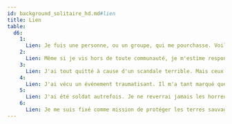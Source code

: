 ```yaml
---
id: background_solitaire_hd.md#lien
title: Lien
table:
  d6:
    1:
      Lien: Je fuis une personne, ou un groupe, qui me pourchasse. Voilà pourquoi je reste seul.
    2:
      Lien: Même si je vis hors de toute communauté, je m'estime responsable de la sécurité d'un village qui m'accueille quand je viens commercer avec eux.
    3:
      Lien: J'ai tout quitté à cause d'un scandale terrible. Mais ceux que j'aime restent dans mon coeur à chaque instant.
    4:
      Lien: J'ai vécu un événement traumatisant. Il m'a tant marqué que je reste seul, de peur d'en infliger les conséquences aux autres.
    5:
      Lien: J'ai été soldat autrefois. Je ne reverrai jamais les horreurs de la guerre.
    6:
      Lien: Je me suis fixé comme mission de protéger les terres sauvages qui m'accueillent des déprédations des êtres dits civilisés.
---
```


